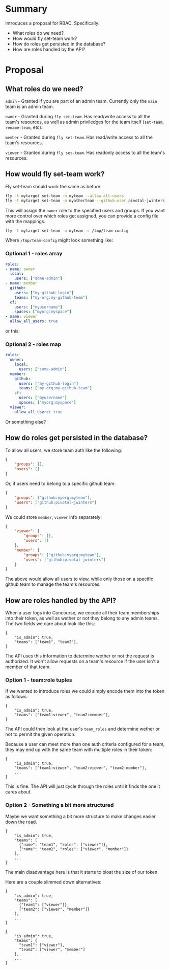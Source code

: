 # Summary

Introduces a proposal for RBAC. Specifically:

- What roles do we need?
- How would fly set-team work?
- How do roles get persisted in the database?
- How are roles handled by the API?


# Proposal

## What roles do we need?

`admin` - Granted if you are part of an admin team. Currently only the `main` team is an admin team.

`owner` - Granted during `fly set-team`. Has read/write access to all the team's resources, as well as admin priviledges for the team itself (`set-team`, `rename-team`, etc).

`member` - Granted during `fly set-team`. Has read/write access to all the team's resources.

`viewer` - Granted during `fly set-team`. Has readonly access to all the team's resources.


## How would fly set-team work?

Fly set-team should work the same as before:
```bash
fly -t mytarget set-team -n myteam --allow-all-users
fly -t mytarget set-team -n myotherteam --github-user pivotal-jwinters --github-team myorg:myteam
```

This will assign the `owner` role to the specified users and groups. If you want more control over which roles get assigned, you can provide a config file with the mappings.

```bash
fly -t mytarget set-team -n myteam -c /tmp/team-config
```

Where `/tmp/team-config` might look something like:

### Optional 1 - roles array

```yaml
roles: 
- name: owner
  local: 
    users: ["some-admin"]
- name: member
  github: 
    users: ["my-github-login"]
    teams: ["my-org:my-github-team"]
  cf: 
    users: ["myusername"]
    spaces: ["myorg:myspace"]
- name: viewer
  allow_all_users: true
```

or this:

### Optional 2 - roles map

```yaml
roles: 
  owner:
    local: 
      users: ["some-admin"]
  member:
    github: 
      users: ["my-github-login"]
      teams: ["my-org:my-github-team"]
    cf: 
      users: ["myusername"]
      spaces: ["myorg:myspace"]
  viewer:
    allow_all_users: true
```

Or something else?


##  How do roles get persisted in the database?

To allow all users, we store team auth like the following:
```json
{
	"groups": [],
	"users": []
}
```

Or, if users need to belong to a specific github team:
```json
{
	"groups": ["github:myorg:myteam"],
	"users": ["github:pivotal-jwinters"]
}
```

We could store `member`, `viewer` info separately:
```json
{
	"viewer": {
		"groups": [],
		"users": []
	},
	"member": {
		"groups": ["github:myorg:myteam"],
		"users": ["github:pivotal-jwinters"]
	}
}
```

The above would allow all users to view, while only those on a specific github team to manage the team's resources.


##  How are roles handled by the API?

When a user logs into Concourse, we encode all their team memberships into their token, as well as wether or not they belong to any admin teams. The two fields we care about look like this:
```
{
	"is_admin": true,
	"teams": ["team1", "team2"],
}
```

The API uses this information to determine wether or not the request is authorized. It won't allow requests on a team's resource if the user isn't a member of that team.


### Option 1 - team:role tuples
If we wanted to introduce roles we could simply encode them into the token as follows:
```
{
	"is_admin": true,
	"teams": ["team1:viewer", "team2:member"],
}
```
The API could then look at the user's `team_roles` and determine wether or not to permit the given operation. 

Because a user can meet more than one auth criteria configured for a team, they may end up with the same team with multiple roles in their token:
```
{
	"is_admin": true,
	"teams": ["team1:viewer", "team2:viewer", "team2:member"],
	...
}
```

This is fine. The API will just cycle through the roles until it finds the one it cares about. 

### Option 2 - Something a bit more structured

Maybe we want something a bit more structure to make changes easier down the road.

```
{
	"is_admin": true,
	"teams": [
	  {"name": "team1", "roles": ["viewer"]},
	  {"name": "team2", "roles": ["viewer", "member"]}
	],
	...
}
```

The main disadvantage here is that it starts to bloat the size of our token. 

Here are a couple slimmed down alternatives:

```
{
	"is_admin": true,
	"teams": [
	  {"team1": ["viewer"]},
	  {"team2": ["viewer", "member"]}
	],
	...
}
```

```
{
	"is_admin": true,
	"teams": {
	  "team1": ["viewer"],
	  "team2": ["viewer", "member"]
	},
	...
}
```

